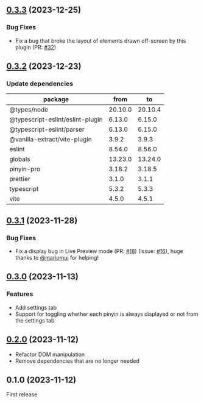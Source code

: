 ## [0.3.3](https://github.com/0918nobita/obsidian-zhongwen-block/compare/0.3.2...0.3.3) (2023-12-25)

### Bug Fixes

-   Fix a bug that broke the layout of elements drawn off-screen by this plugin (PR: [#32](https://github.com/0918nobita/obsidian-zhongwen-block/pull/32))

## [0.3.2](https://github.com/0918nobita/obsidian-zhongwen-block/compare/0.3.1...0.3.2) (2023-12-23)

### Update dependencies

| package                          | from    | to      |
| -------------------------------- | ------- | ------- |
| @types/node                      | 20.10.0 | 20.10.4 |
| @typescript-eslint/eslint-plugin | 6.13.0  | 6.15.0  |
| @typescript-eslint/parser        | 6.13.0  | 6.15.0  |
| @vanilla-extract/vite-plugin     | 3.9.2   | 3.9.3   |
| eslint                           | 8.54.0  | 8.56.0  |
| globals                          | 13.23.0 | 13.24.0 |
| pinyin-pro                       | 3.18.2  | 3.18.5  |
| prettier                         | 3.1.0   | 3.1.1   |
| typescript                       | 5.3.2   | 5.3.3   |
| vite                             | 4.5.0   | 4.5.1   |

## [0.3.1](https://github.com/0918nobita/obsidian-zhongwen-block/compare/0.3.0...0.3.1) (2023-11-28)

### Bug Fixes

-   Fix a display bug in Live Preview mode (PR: [#18](https://github.com/0918nobita/obsidian-zhongwen-block/pull/18)) (Issue: [#16](https://github.com/0918nobita/obsidian-zhongwen-block/issues/16)), huge thanks to [@mariomui](https://github.com/mariomui) for helping!

## [0.3.0](https://github.com/0918nobita/obsidian-zhongwen-block/compare/0.2.0...0.3.0) (2023-11-13)

### Features

-   Add settings tab
-   Support for toggling whether each pinyin is always displayed or not from the settings tab

## [0.2.0](https://github.com/0918nobita/obsidian-zhongwen-block/compare/0.1.0...0.2.0) (2023-11-12)

-   Refactor DOM manipulation
-   Remove dependencies that are no longer needed

## 0.1.0 (2023-11-12)

First release
